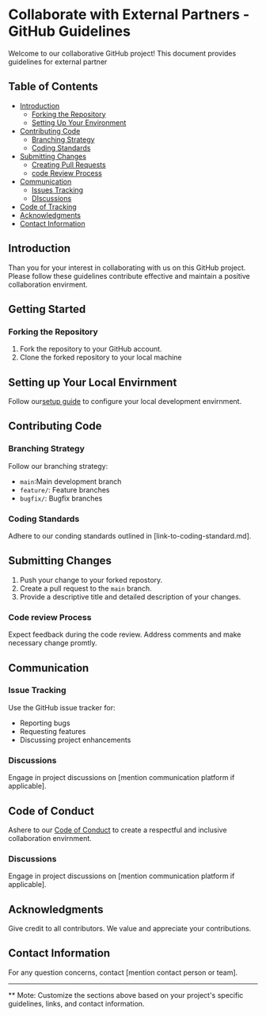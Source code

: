 # Collaborate with External Partners - GitHub Guidelines
Welcome to our collaborative GitHub project! This document provides guidelines for external partner

 ## Table of Contents
 -  [Introduction](#getting-started)
    -  [Forking the Repository](#forking-the-reposity)
    -  [Setting Up Your Environment](#setting-up-your-local-environment)
-  [Contributing Code](#contributing-code)
   -  [Branching Strategy](#coding-standards)
   -  [Coding Standards](#coding-standards)
-  [Submitting Changes](#submitting-changes)
   -  [Creating Pull Requests](#creating-pull-requests)
   -  [code Review Process](#code-review-process)
- [Communication](#communication)
  -  [Issues Tracking](#issue-tracking)
  -  [DIscussions](#discussion)
-  [Code of Tracking](#issue-of-conduct)
-  [Acknowledgments](#ackowledgments)
-  [Contact Information](#contact-information)

## Introduction
Than you for your interest in collaborating with us on this GitHub project. Please follow these guidelines contribute effective  and maintain a positive collaboration envirment.

## Getting Started

### Forking the Repository

1. Fork the repository to your GitHub account.
2. Clone the forked repository to your local machine

## Setting up Your Local Envirnment

Follow our[setup guide](link-to-setun-guide.md) to configure your local development envirnment.

## Contributing Code

### Branching Strategy

Follow our branching strategy:

- `main`:Main development branch
- `feature/`: Feature branches
- `bugfix/`: Bugfix branches

### Coding Standards
Adhere to our conding standards outlined in [link-to-coding-standard.md].

## Submitting Changes

1. Push your change to your forked repostory.
2. Create a pull request to the `main` branch.
3. Provide a descriptive title and detailed description of your changes.

### Code review Process

Expect feedback during the code review. Address comments and make necessary change promtly.

## Communication

### Issue Tracking

Use the GitHub issue tracker for:
-  Reporting bugs
-  Requesting features
-  Discussing project enhancements

### Discussions

Engage in project discussions on [mention communication platform if applicable].

## Code of Conduct

Ashere to our [Code of Conduct](link-to-code-of-conduct.md) to create a respectful and inclusive collaboration envirnment.

### Discussions

Engage in project discussions on [mention communication platform if applicable].

## Acknowledgments

Give credit to all contributors. We value and appreciate your contributions.

## Contact Information

For any question concerns, contact [mention contact person or team].

---

** Mote: Customize the sections above based on your project's specific guidelines, links, and contact information.
